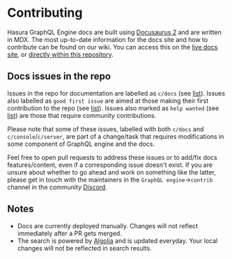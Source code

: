 # Contributing

Hasura GraphQL Engine docs are built using [Docusaurus 2](https://docusaurus.io/) and are written in MDX. The most
up-to-date information for the docs site and how to contribute can be found on our wiki. You can access this on the
[live docs site](https://hasura.io/docs/wiki/), or [directly within this repository](wiki/index.mdx).

## Docs issues in the repo

Issues in the repo for documentation are labelled as `c/docs` (see
[list](https://github.com/hasura/graphql-engine/issues?utf8=%E2%9C%93&q=is%3Aissue+is%3Aopen++label%3Ac%2Fdocs)). Issues
also labelled as `good first issue` are aimed at those making their first contribution to the repo (see
[list](https://github.com/hasura/graphql-engine/issues?utf8=%E2%9C%93&q=is%3Aissue+is%3Aopen++label%3Ac%2Fdocs+label%3A%22good+first+issue%22)).
Issues also marked as `help wanted` (see
[list](https://github.com/hasura/graphql-engine/issues?utf8=%E2%9C%93&q=is%3Aissue+is%3Aopen++label%3Ac%2Fdocs+label%3A%22help+wanted%22))
are those that require community contributions.

Please note that some of these issues, labelled with both `c/docs` and `c/console`/`c/server`, are part of a change/task
that requires modifications in some component of GraphQL engine and the docs.

Feel free to open pull requests to address these issues or to add/fix docs features/content, even if a corresponding
issue doesn't exist. If you are unsure about whether to go ahead and work on something like the latter, please get in
touch with the maintainers in the `GraphQL engine`->`contrib` channel in the community
[Discord](https://discord.gg/vBPpJkS).

## Notes

- Docs are currently deployed manually. Changes will not reflect immediately after a PR gets merged.
- The search is powered by [Algolia](https://www.algolia.com/) and is updated everyday. Your local changes will not be
  reflected in search results.
